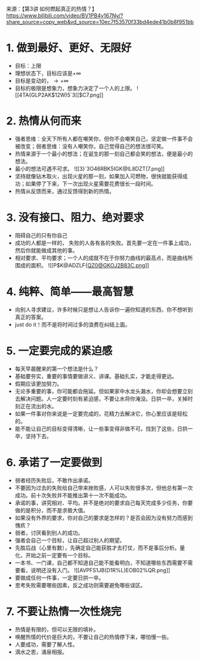 来源：【第3讲 如何燃起真正的热情？】 https://www.bilibili.com/video/BV1PB4y167Ny/?share_source=copy_web&vd_source=10ec7f53570f33bd4ede41b0b8f951bb
# 1. 做到最好、更好、无限好
- 目标：上限
- 理想状态下，目标应该是$+\infty$
- 目标是变动的，$\rightarrow+\infty$
- 目标的极限是想象力，想象力决定了一个人的上限。
![[4TA{GLP2AK$12W)5`3[[$C7.png]]
# 2. 热情从何而来
- 强者思维：全天下所有人都在嘲笑你，但你不会嘲笑自己，坚定做一件事不会被改变；弱者思维：没有人嘲笑你，自己觉得自己的想法很可笑。
- 热情来源于一个最小的想法；在诞生的那一刻自己都会笑的想法，便是最小的想法。
- 最小的想法可遇不可求。
![[3}`3O46RBK5IGK@IL8DZT(7.png]]
- 坚持就像钻木取火，出现火星的那一刻，如果加入可燃物，很快就能获得成功；如果停了下来，下一次出现火星需要花费很长一段时间。
- 热情从反馈而来，通过反馈得到新的热情。
# 3. 没有接口、阻力、绝对要求
- 阻碍自己的只有你自己
- 成功的人都是一样的， 失败的人各有各的失败。首先要一定在一件事上成功，然后你就能做成其他的事。
- 相对要求、平均要求；一个人的成就不在于你努力曲线的最高点，而是曲线所围成的面积。
![[P$K@ADZLF{QZ0@GKOJ2B83C.png]]
# 4.  纯粹、简单——最高智慧
- 向别人寻求建议，许多时候只是想让人告诉你一遍你知道的东西，你不想听到真正的答案。
- just do it！而不是将时间过多的浪费在纠结上面。
# 5. 一定要完成的紧迫感
- 每天早晨醒来的第一个想法是什么？
- 基础要夯实，重要的事情要做讲义、讲课。基础扎实，才能走得更远。
- 假期应该更加努力。
- 无论多重要的事，你可能都会拖延。但如果家中水龙头漏水，你却会想要立刻去解决问题。人一定要时刻有紧迫感，不要让水将你淹没。日拱一卒，关掉时刻正在流出的水。
- 如果一件事对你来说是一定要完成的，花精力去解决它，你心里应该是轻松的。
- 能不能让自己的目标变得清晰，让一些事变得非做不可。找到了这些，日拱一卒，坚持下去。
# 6. 承诺了一定要做到
- 弱者经历失败后，不敢作出承诺。
- 不要因为过去的失败给自己带来挫败感，人可以失败很多次，但他总有第一次成功。前十次失败并不能推出第十一次不能成功。
- 承诺的事，讲究相对、平均。并不是绝对的要求自己每天完成多少任务，你要做的是积分，而不是求极大值。
- 如果没有外界的要求，你对自己的要求是怎样的？是否会因为没有努力而感到愧疚？
- 弱者，讨厌看到别人的成功。
- 强者会自己一个目标，让自己超过别人的期望。
- 先胜后战（心里有数），先确定自己能获胜才去打仗，而不是事后分析。量化，开始之前一定要有一个目标。
- 一本书、一门课，自己都不知道自己能不能看明白，不知道哪些东西需要不需要看，说明还没有入门。
![[AVPFS1JB(D1R%L)EOB02%QR.png]]
- 要做成任何一件事，一定要日拱一卒。
- 思考失败需要哪些因素，反之成功则需要避免哪些误区。
# 7. 不要让热情一次性烧完
- 热情是有限的，但可以无限的填补。
- 唤醒热情的代价是巨大的，不要让自己的热情停下来，哪怕慢一些。
- 人要成功，需要了解人性。
- 滴水之恩，涌泉相报。
